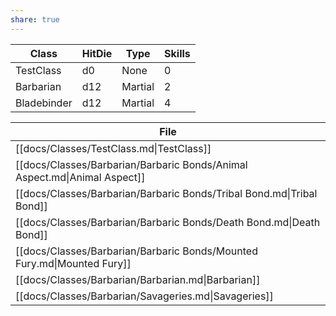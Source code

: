 ```yaml
---
share: true
---
```

| Class       | HitDie | Type    | Skills |
| ----------- | ------ | ------- | ------ |
| TestClass   | d0     | None    | 0      |
| Barbarian   | d12    | Martial | 2      |
| Bladebinder | d12    | Martial | 4      |






| File                                                                      |
| ------------------------------------------------------------------------- |
| [[docs/Classes/TestClass.md\|TestClass]]                                  |
| [[docs/Classes/Barbarian/Barbaric Bonds/Animal Aspect.md\|Animal Aspect]] |
| [[docs/Classes/Barbarian/Barbaric Bonds/Tribal Bond.md\|Tribal Bond]]     |
| [[docs/Classes/Barbarian/Barbaric Bonds/Death Bond.md\|Death Bond]]       |
| [[docs/Classes/Barbarian/Barbaric Bonds/Mounted Fury.md\|Mounted Fury]]   |
| [[docs/Classes/Barbarian/Barbarian.md\|Barbarian]]                        |
| [[docs/Classes/Barbarian/Savageries.md\|Savageries]]                      |

